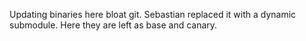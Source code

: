 Updating binaries here bloat git. Sebastian replaced it with a dynamic submodule. Here they are left as base and canary.
